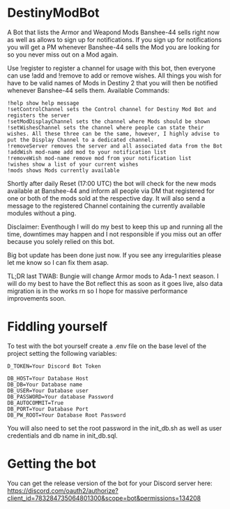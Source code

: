 # DestinyModBot

A Bot that lists the Armor and Weapond Mods Banshee-44 sells right now as well as allows to sign up for notifications. If you sign up for notifications you will get a PM whenever Banshee-44 sells the Mod you are looking for so you never miss out on a Mod again.

Use !register to register a channel for usage with this bot, then everyone can use !add and !remove to add or remove wishes. All things you wish for have to be valid names of Mods in Destiny 2 that you will then be notified whenever Banshee-44 sells them.
Available Commands:

    !help show help message
    !setControlChannel sets the Control channel for Destiny Mod Bot and registers the server
    !setModDisplayChannel sets the channel where Mods should be shown
    !setWishesChannel sets the channel where people can state their wishes. All these three can be the same, however, I highly advise to put the Display Channel to a dedicated channel.
    !removeServer removes the server and all associated data from the Bot
    !addWish mod-name add mod to your notification list
    !removeWish mod-name remove mod from your notification list
    !wishes show a list of your current wishes
    !mods shows Mods currently available

Shortly after daily Reset (17:00 UTC) the bot will check for the new mods available at Banshee-44 and inform all people via DM that registered for one or both of the mods sold at the respective day. It will also send a message to the registered Channel containing the currently available modules without a ping.

Disclaimer: Eventhough I will do my best to keep this up and running all the time, downtimes may happen and I not responsible if you miss out an offer because you solely relied on this bot.

Big bot update has been done just now. If you see any irregularities please let me know so I can fix them asap.

TL;DR last TWAB: Bungie will change Armor mods to Ada-1 next season. I will do my best to have the Bot reflect this as soon as it goes live, also data migration is in the works rn so I hope for massive performance improvements soon.


# Fiddling yourself
To test with the bot yourself create a .env file on the base level of the project setting the following variables:

    D_TOKEN=Your Discord Bot Token

    DB_HOST=Your Database Host
    DB_DB=Your Database name
    DB_USER=Your Database user
    DB_PASSWORD=Your database Password
    DB_AUTOCOMMIT=True
    DB_PORT=Your Database Port
    DB_PW_ROOT=Your Database Root Password

You will also need to set the root password in the init_db.sh as well as user credentials and db name in init_db.sql.

# Getting the bot
You can get the release version of the bot for your Discord server here: https://discord.com/oauth2/authorize?client_id=783284735064801300&scope=bot&permissions=134208
